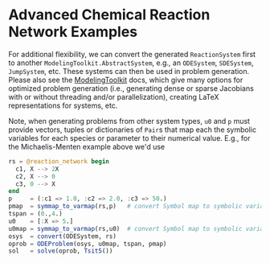 # Advanced Chemical Reaction Network Examples

For additional flexibility, we can convert the generated `ReactionSystem` first
to another `ModelingToolkit.AbstractSystem`, e.g., an `ODESystem`, `SDESystem`,
`JumpSystem`, etc. These systems can then be used in problem generation. Please
also see the [ModelingToolkit](http://docs.sciml.ai/ModelingToolkit/stable/) docs, which give
many options for optimized problem generation (i.e., generating dense or sparse
Jacobians with or without threading and/or parallelization), creating LaTeX
representations for systems, etc.

Note, when generating problems from other system types, `u0` and `p` must
provide vectors, tuples or dictionaries of `Pair`s that map each the symbolic
variables for each species or parameter to their numerical value. E.g., for the
Michaelis-Menten example above we'd use

```julia
rs = @reaction_network begin
  c1, X --> 2X
  c2, X --> 0
  c3, 0 --> X
end
p     = (:c1 => 1.0, :c2 => 2.0, :c3 => 50.)
pmap  = symmap_to_varmap(rs,p)   # convert Symbol map to symbolic variable map
tspan = (0.,4.)
u0    = [:X => 5.]
u0map = symmap_to_varmap(rs,u0)  # convert Symbol map to symbolic variable map
osys  = convert(ODESystem, rs)
oprob = ODEProblem(osys, u0map, tspan, pmap)
sol   = solve(oprob, Tsit5())
```
